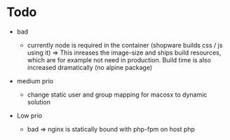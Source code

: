 # Todo

* bad
  * currently node is required in the container (shopware builds css / js using it) => This inreases the image-size and ships build resources, which are for example not need in production. Build time is also increased dramatically (no alpine package)

* medium prio
  * change static user and group mapping for macosx to dynamic solution

* Low prio
  * bad => nginx is statically bound with php-fpm on host php
